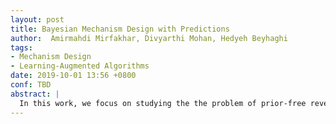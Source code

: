 ```yaml
---
layout: post
title: Bayesian Mechanism Design with Predictions
author:  Amirmahdi Mirfakhar, Divyarthi Mohan, Hedyeh Beyhaghi
tags:
- Mechanism Design
- Learning-Augmented Algorithms
date: 2019-10-01 13:56 +0800
conf: TBD
abstract: |
  In this work, we focus on studying the the problem of prior-free revenue maximization problem with hints.
---
```


